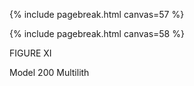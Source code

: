  {% include pagebreak.html canvas=57 %} 

 {% include pagebreak.html canvas=58 %} 

FIGURE XI 

Model 200 Multilith 

